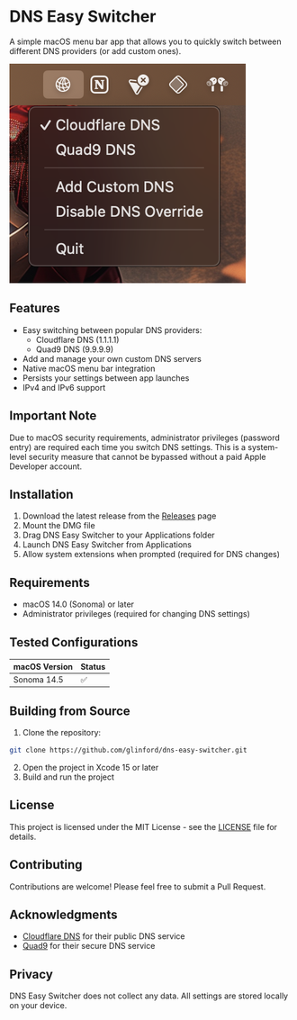 # DNS Easy Switcher
A simple macOS menu bar app that allows you to quickly switch between different DNS providers (or add custom ones).

![Screenshot of DNS Easy Switcher](screenshot.png)

## Features
- Easy switching between popular DNS providers:
  - Cloudflare DNS (1.1.1.1)
  - Quad9 DNS (9.9.9.9)
- Add and manage your own custom DNS servers
- Native macOS menu bar integration
- Persists your settings between app launches
- IPv4 and IPv6 support

## Important Note
Due to macOS security requirements, administrator privileges (password entry) are required each time you switch DNS settings. This is a system-level security measure that cannot be bypassed without a paid Apple Developer account.

## Installation
1. Download the latest release from the [Releases](../../releases) page
2. Mount the DMG file
3. Drag DNS Easy Switcher to your Applications folder
4. Launch DNS Easy Switcher from Applications
5. Allow system extensions when prompted (required for DNS changes)

## Requirements
- macOS 14.0 (Sonoma) or later
- Administrator privileges (required for changing DNS settings)

## Tested Configurations
| macOS Version | Status |
|--------------|--------|
| Sonoma 14.5  | ✅     |

## Building from Source
1. Clone the repository:
```bash
git clone https://github.com/glinford/dns-easy-switcher.git
```
2. Open the project in Xcode 15 or later
3. Build and run the project

## License
This project is licensed under the MIT License - see the [LICENSE](LICENSE) file for details.

## Contributing
Contributions are welcome! Please feel free to submit a Pull Request.

## Acknowledgments
- [Cloudflare DNS](https://1.1.1.1) for their public DNS service
- [Quad9](https://quad9.net) for their secure DNS service

## Privacy
DNS Easy Switcher does not collect any data. All settings are stored locally on your device.
